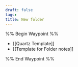 ```yaml
---
draft: false
tags:
title: New folder
---
```

%% Begin Waypoint %%
- [[Quartz Template]]
- [[Template for Folder notes]]

%% End Waypoint %%
